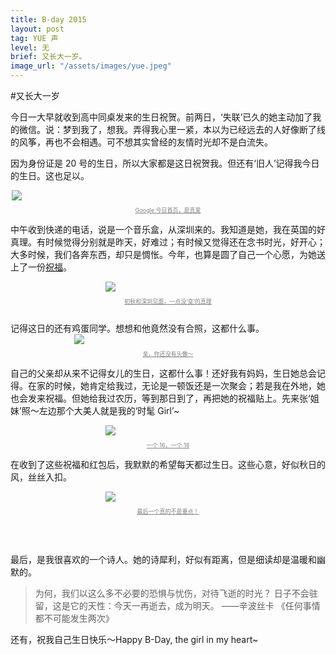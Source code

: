 ```yaml
---
title: B-day 2015
layout: post
tag: YUE 声
level: 无
brief: 又长大一岁。
image_url: "/assets/images/yue.jpeg"
---
```

#又长大一岁

今日一大早就收到高中同桌发来的生日祝贺。前两日，‘失联’已久的她主动加了我的微信。说：梦到我了，想我。弄得我心里一紧，本以为已经远去的人好像断了线的风筝，再也不会相遇。可不想其实曾经的友情时光却不是白流失。

因为身份证是 20 号的生日，所以大家都是这日祝贺我。但还有‘旧人’记得我今日的生日。这也足以。

<div style="max-width: 500px; max-height: 388px;margin: 0px auto 0px auto; border-radius: 2px">
    <img class="graf-image" src="{{ site.url }}/assets/images/2015_bday.png">
    <div>
        <p style="font-size: 9px;text-align: center;text-decoration: underline;color: grey">Google 今日首页，是真爱</p>
    </div>
</div>

中午收到快递的电话，说是一个音乐盒，从深圳来的。我知道是她，我在英国的好真理。有时候觉得分别就是昨天，好难过；有时候又觉得还在念书时光，好开心；大多时候，我们各奔东西，却只是惆怅。今年，也算是圆了自己一个心愿，为她送上了一份[祝福](http://cocacolacat.github.io/static/gift_selection.html)。

<div style="max-width: 200px; max-height: 388px;margin: 0px auto 0px auto; border-radius: 2px">
    <img class="graf-image" src="{{ site.url }}/assets/images/me_and_zl.png">
    <div>
        <p style="font-size: 9px;text-align: center;text-decoration: underline;color: grey">初秋和深圳见面，一点没‘变’的真理</p>
    </div>
</div>

<br />
记得这日的还有鸡蛋同学。想想和他竟然没有合照，这都什么事。
<div style="max-width: 300px; max-height: 388px;margin: 0px auto 0px auto; border-radius: 2px">
    <img class="graf-image" src="{{ site.url }}/assets/images/egg_greeting.png">
    <div>
        <p style="font-size: 9px;text-align: center;text-decoration: underline;color: grey">亲，你还没有头像～</p>
    </div>
</div>

自己的父亲却从来不记得女儿的生日，这都什么事！还好我有妈妈，生日她总会记得。在家的时候，她肯定给我过，无论是一顿饭还是一次聚会；若是我在外地，她也会发来祝福。但她给我过农历，等到那日到了，再把她的祝福贴上。先来张‘姐妹’照～左边那个大美人就是我的‘时髦 Girl’~

<div style="max-width: 200px; max-height: 388px;margin: 0px auto 0px auto; border-radius: 2px">
    <img class="graf-image" src="{{ site.url }}/assets/images/me_and_mom.png">
    <div>
        <p style="font-size: 9px;text-align: center;text-decoration: underline;color: grey">一个 16，一个 18</p>
    </div>
</div>

在收到了这些祝福和红包后，我默默的希望每天都过生日。这些心意，好似秋日的风，丝丝入扣。
<div style="max-width: 200px;margin: 0px auto 0px auto; border-radius: 2px">
    <img class="graf-image" src="{{ site.url }}/assets/images/bd-greetings.png">
    <div>
        <p style="font-size: 9px;text-align: center;text-decoration: underline;color: grey">最后一个真的不是重点！</p>
    </div>
</div>

<br />
<br />
<br />
最后，是我很喜欢的一个诗人。她的诗犀利，好似有距离，但是细读却是温暖和幽默的。

>为何，我们以这么多不必要的恐惧与忧伤，对待飞逝的时光？
日子不会驻留，这是它的天性：今天一再逝去，成为明天。
——辛波丝卡 《任何事情都不可能发生两次》

还有，祝我自己生日快乐～Happy B-Day, the girl in my heart~
<br />
<br />
<br />
<br />

